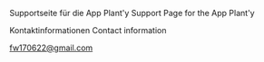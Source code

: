 Supportseite für die App Plant'y
Support Page for the App Plant'y


Kontaktinformationen
Contact information

fw170622@gmail.com
